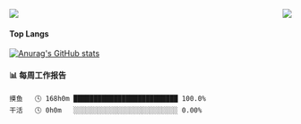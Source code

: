 <p>
  <a target="_blank" href="https://api.moedog.org/count/"><img src="https://api.moedog.org/count/@1yum?theme=moebooru"></a>
  <img src="https://weather-icon.journeyad.repl.co/@1yum?v=1" align="right">
</p>

#### Top Langs
[![Anurag's GitHub stats](https://github-readme-stats.vercel.app/api?username=1yum)](https://github.com/anuraghazra/github-readme-stats)

#### 📊 每周工作报告
```text
摸鱼   🕓 168h0m ██████████████████████████ 100.0%
干活   🕓 0h0m   ░░░░░░░░░░░░░░░░░░░░░░░░░░ 0.00%
```
